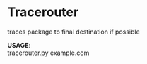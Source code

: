# Tracerouter

traces package to final destination if possible

**USAGE**:  
  tracerouter.py example.com
